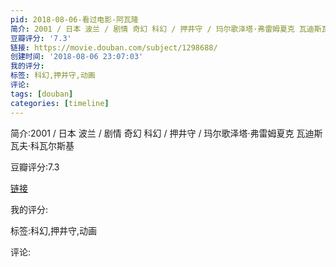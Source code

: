```yaml
---
pid: 2018-08-06-看过电影-阿瓦隆
简介: 2001 / 日本 波兰 / 剧情 奇幻 科幻 / 押井守 / 玛尔歌泽塔·弗雷姆夏克 瓦迪斯瓦夫·科瓦尔斯基
豆瓣评分: '7.3'
链接: https://movie.douban.com/subject/1298688/
创建时间: '2018-08-06 23:07:03'
我的评分:
标签: 科幻,押井守,动画
评论:
tags: [douban]
categories: [timeline]
---
```

简介:2001 / 日本 波兰 / 剧情 奇幻 科幻 / 押井守 / 玛尔歌泽塔·弗雷姆夏克 瓦迪斯瓦夫·科瓦尔斯基

豆瓣评分:7.3

[链接](https://movie.douban.com/subject/1298688/)

我的评分:

标签:科幻,押井守,动画

评论:

